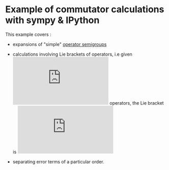 Example of commutator calculations with sympy & IPython
========================================================

This example covers : 

* expansions of "simple" [operator semigroups](https://en.wikipedia.org/wiki/C0-semigroup)

* calculations involving Lie brackets of operators, i.e given ![L1, L2](http://latex.codecogs.com/gif.latex?L_1%2CL_2) operators, the Lie bracket is
  ![[L1,L2]=L1L2-L2L1](http://latex.codecogs.com/gif.latex?%5BL_1%2CL_2%5D%3DL_1L_2-L_2L_1)

* separating error terms of a particular order. 


